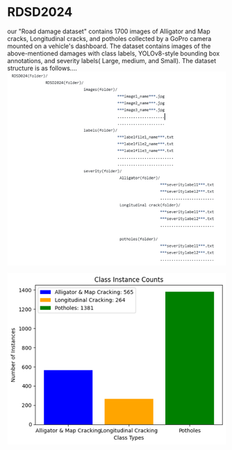 # RDSD2024
our "Road damage dataset" contains 1700 images of Alligator and Map cracks, Longitudinal cracks, and potholes collected by a GoPro camera mounted on a vehicle's dashboard.
The dataset contains images of the above-mentioned damages with class labels, YOLOv8-style bounding box annotations, and severity labels( Large, medium, and Small). 
The dataset structure is as follows....
![My Image](Dataset_structure.png)                                    
                                                                      
                                                                                     
                                                              
                                                        
![My Image](Class_instance_count.png)  
